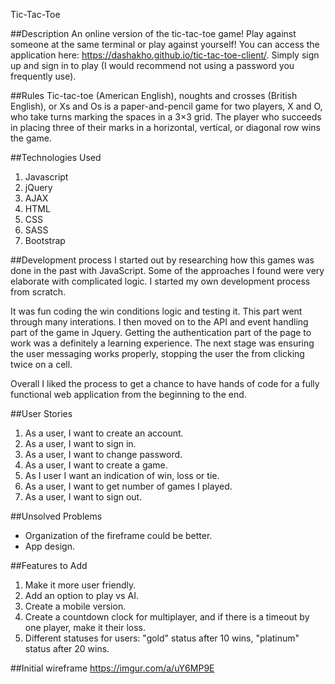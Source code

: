 Tic-Tac-Toe

##Description
An online version of the tic-tac-toe game! Play against someone at the same terminal or play against yourself!
You can access the application here: https://dashakho.github.io/tic-tac-toe-client/.
Simply sign up and sign in to play (I would recommend not using a password you frequently use).

##Rules
Tic-tac-toe (American English), noughts and crosses (British English), or Xs and Os is a paper-and-pencil game for two players, X and O, who take turns marking the spaces in a 3×3 grid. The player who succeeds in placing three of their marks in a horizontal, vertical, or diagonal row wins the game.

##Technologies Used
1. Javascript
2. jQuery
3. AJAX
4. HTML
5. CSS
6. SASS
7. Bootstrap

##Development process
I started out by researching how this games was done in the past with JavaScript. Some of the approaches I found were very elaborate with complicated logic. I started my own development process from scratch.

It was fun coding the win conditions logic and testing it. This part went through many interations. I then moved on to the API and event handling part of the game in Jquery. Getting the authentication part of the page to work was a definitely a learning experience. The next stage was ensuring the user messaging works properly, stopping the user the from clicking twice on a cell.

Overall I liked the process to get a chance to have hands of code for a fully functional web application from the beginning to the end.


##User Stories
1. As a user, I want to create an account.
2. As a user, I want to sign in.
3. As a user, I want to change password.
4. As a user, I want to create a game.
5. As I user I want an indication of win, loss or tie.
5. As a user, I want to get number of games I played.
6. As a user, I want to sign out.

##Unsolved Problems
- Organization of the fireframe could be better.
- App design.


##Features to Add
1. Make it more user friendly.
2. Add an option to play vs AI.
3. Create a mobile version.
3. Create a countdown clock for multiplayer, and if there is a timeout by one player, make it their loss.
4. Different statuses for users: "gold" status after 10 wins, "platinum" status after 20 wins.


##Initial wireframe
https://imgur.com/a/uY6MP9E
